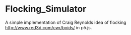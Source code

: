 # Flocking_Simulator

A simple implementation of Craig Reynolds idea of flocking http://www.red3d.com/cwr/boids/ in p5.js.
